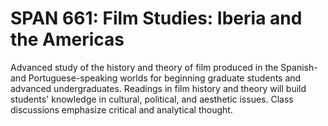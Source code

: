 # SPAN 661: Film Studies: Iberia and the Americas

Advanced study of the history and theory of film produced in the Spanish- and Portuguese-speaking worlds for beginning graduate students and advanced undergraduates. Readings in film history and theory will build students' knowledge in cultural, political, and aesthetic issues. Class discussions emphasize critical and analytical thought.